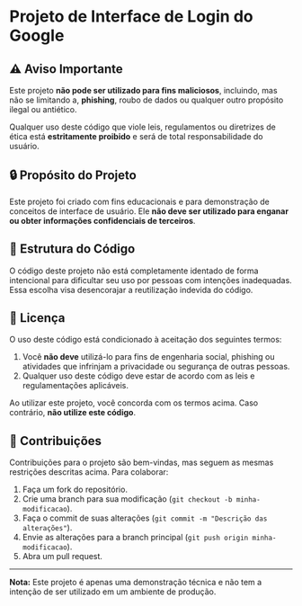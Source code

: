 # Projeto de Interface de Login do Google

## ⚠️ Aviso Importante

Este projeto **não pode ser utilizado para fins maliciosos**, incluindo, mas não se limitando a, **phishing**, roubo de dados ou qualquer outro propósito ilegal ou antiético. 

Qualquer uso deste código que viole leis, regulamentos ou diretrizes de ética está **estritamente proibido** e será de total responsabilidade do usuário.

## 🔒 Propósito do Projeto

Este projeto foi criado com fins educacionais e para demonstração de conceitos de interface de usuário. Ele **não deve ser utilizado para enganar ou obter informações confidenciais de terceiros**.

## 📌 Estrutura do Código

O código deste projeto não está completamente identado de forma intencional para dificultar seu uso por pessoas com intenções inadequadas. Essa escolha visa desencorajar a reutilização indevida do código.

## 📜 Licença

O uso deste código está condicionado à aceitação dos seguintes termos:
1. Você **não deve** utilizá-lo para fins de engenharia social, phishing ou atividades que infrinjam a privacidade ou segurança de outras pessoas.
2. Qualquer uso deste código deve estar de acordo com as leis e regulamentações aplicáveis.

Ao utilizar este projeto, você concorda com os termos acima. Caso contrário, **não utilize este código**.

## 🤝 Contribuições

Contribuições para o projeto são bem-vindas, mas seguem as mesmas restrições descritas acima. Para colaborar:
1. Faça um fork do repositório.
2. Crie uma branch para sua modificação (`git checkout -b minha-modificacao`).
3. Faça o commit de suas alterações (`git commit -m "Descrição das alterações"`).
4. Envie as alterações para a branch principal (`git push origin minha-modificacao`).
5. Abra um pull request.

---

**Nota:** Este projeto é apenas uma demonstração técnica e não tem a intenção de ser utilizado em um ambiente de produção.
